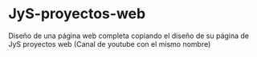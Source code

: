 # JyS-proyectos-web
Diseño de una página web completa copiando el diseño de su página de JyS proyectos web (Canal de youtube con el mismo nombre)
